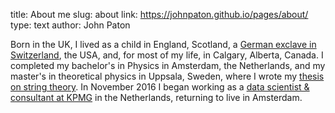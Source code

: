 title: About me
slug: about
link: https://johnpaton.github.io/pages/about/
type: text
author: John Paton

Born in the UK, I lived as a child in England, Scotland, a [German exclave in Switzerland](http://en.wikipedia.org/wiki/Buesingen), the USA, and, for most of my life, in Calgary, Alberta, Canada. I completed my bachelor's in Physics in Amsterdam, the Netherlands, and my master's in theoretical physics in Uppsala, Sweden, where I wrote my [thesis on string theory](http://uu.diva-portal.org/smash/record.jsf?pid=diva2%3A937707&dswid=9140). In November 2016 I began working as a [data scientist & consultant at KPMG](https://home.kpmg.com/xx/en/home/insights/2015/01/data-and-analytics.html) in the Netherlands, returning to live in Amsterdam.